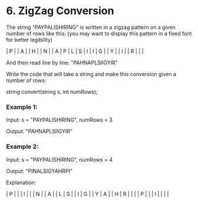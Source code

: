 # 6. ZigZag Conversion

The string "PAYPALISHIRING" is written in a zigzag pattern on a given number of rows like this: (you may want to display this pattern in a fixed font for better legibility)

| P |   | A |   | H |   | N |
| A | P | L | S | I | I | G |
| Y |   | I |   | R |   |   |

And then read line by line: "PAHNAPLSIIGYIR"

Write the code that will take a string and make this conversion given a number of rows:

string convert(string s, int numRows);

### Example 1:

Input: s = "PAYPALISHIRING", numRows = 3

Output: "PAHNAPLSIIGYIR"

### Example 2:

Input: s = "PAYPALISHIRING", numRows = 4

Output: "PINALSIGYAHRPI"

Explanation:

| P |   |   | I |   |   | N |
| A |   | L | S |   | I | G |
| Y | A |   | H | R |   |   |
| P |   |   | I |   |   |   |